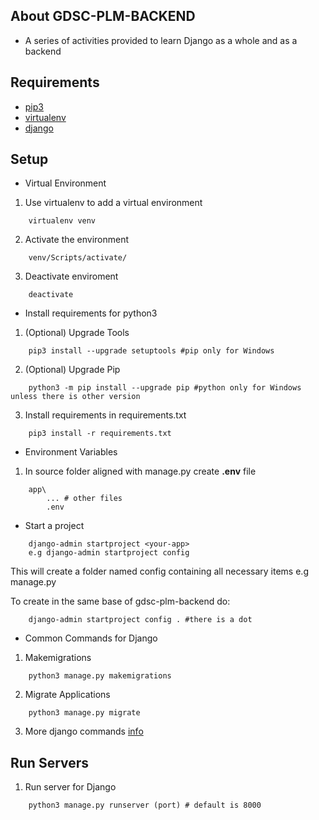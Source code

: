 ## About GDSC-PLM-BACKEND
- A series of activities provided to learn Django as a whole and as a backend

## Requirements
* [pip3](https://www.python.org/)
* [virtualenv](https://pypi.org/project/virtualenv/)
* [django](https://pypi.org/project/Django/)


## Setup
* Virtual Environment

1. Use virtualenv to add a virtual environment
```
    virtualenv venv
```
2. Activate the environment
```
    venv/Scripts/activate/
```
3. Deactivate enviroment
```
    deactivate
```

* Install requirements for python3
1. (Optional) Upgrade Tools
```
    pip3 install --upgrade setuptools #pip only for Windows
```
2. (Optional) Upgrade Pip
```
    python3 -m pip install --upgrade pip #python only for Windows unless there is other version
```
3. Install requirements in requirements.txt
```
    pip3 install -r requirements.txt
```

* Environment Variables
1. In source folder aligned with manage.py create **.env** file
```
    app\
        ... # other files
        .env
```

* Start a project
```
    django-admin startproject <your-app>
    e.g django-admin startproject config
```
This will create a folder named config containing all necessary items e.g manage.py

To create in the same base of gdsc-plm-backend do:
```
    django-admin startproject config . #there is a dot
```

* Common Commands for Django

1. Makemigrations
```
    python3 manage.py makemigrations
```
2. Migrate Applications
```
    python3 manage.py migrate
```
3. More django commands [info](https://www.djangoproject.com/)


## Run Servers

1. Run server for Django
```
    python3 manage.py runserver (port) # default is 8000
```
